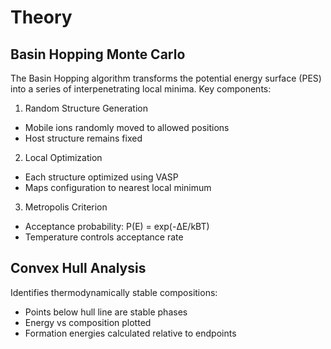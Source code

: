 # Theory

## Basin Hopping Monte Carlo
The Basin Hopping algorithm transforms the potential energy surface (PES) into a series of interpenetrating local minima. Key components:

1. Random Structure Generation
- Mobile ions randomly moved to allowed positions
- Host structure remains fixed

2. Local Optimization
- Each structure optimized using VASP
- Maps configuration to nearest local minimum

3. Metropolis Criterion
- Acceptance probability: P(E) = exp(-ΔE/kBT)
- Temperature controls acceptance rate

## Convex Hull Analysis
Identifies thermodynamically stable compositions:
- Points below hull line are stable phases
- Energy vs composition plotted
- Formation energies calculated relative to endpoints